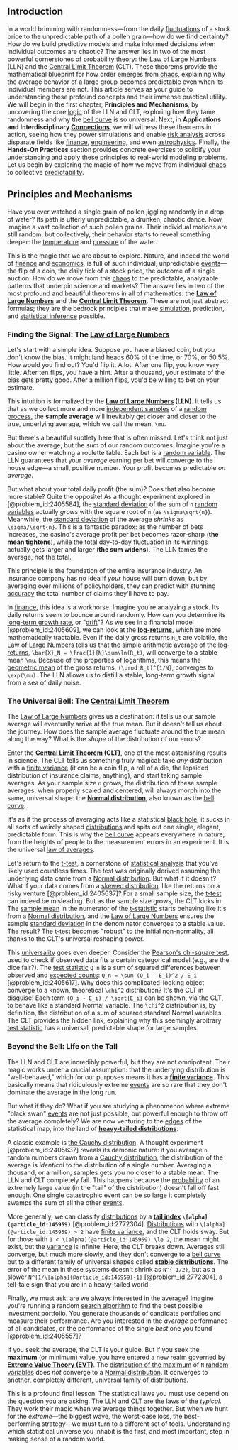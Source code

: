 ## Introduction
In a world brimming with randomness—from the daily [fluctuations](@article_id:150006) of a stock price to the unpredictable path of a pollen grain—how do we find certainty? How do we build predictive models and make informed decisions when individual outcomes are chaotic? The answer lies in two of the most powerful cornerstones of [probability theory](@article_id:140665): the [Law of Large Numbers](@article_id:140421) (LLN) and the [Central Limit Theorem](@article_id:142614) (CLT). These theorems provide the mathematical blueprint for how order emerges from [chaos](@article_id:274809), explaining why the average behavior of a large group becomes predictable even when its individual members are not. This article serves as your guide to understanding these profound concepts and their immense practical utility. We will begin in the first chapter, **Principles and Mechanisms**, by uncovering the core [logic](@article_id:266330) of the LLN and CLT, exploring how they tame randomness and why the [bell curve](@article_id:150323) is so universal. Next, in **Applications and Interdisciplinary [Connections](@article_id:193345)**, we will witness these theorems in action, seeing how they power simulations and enable [risk analysis](@article_id:140130) across disparate fields like [finance](@article_id:144433), [engineering](@article_id:275179), and even [astrophysics](@article_id:137611). Finally, the **Hands-On Practices** section provides concrete exercises to solidify your understanding and apply these principles to real-world [modeling](@article_id:268079) problems. Let us begin by exploring the magic of how we move from individual [chaos](@article_id:274809) to collective [predictability](@article_id:269596).

## Principles and Mechanisms

Have you ever watched a single grain of pollen jiggling randomly in a drop of water? Its path is utterly unpredictable, a drunken, chaotic dance. Now, imagine a vast collection of such pollen grains. Their individual motions are still random, but collectively, their behavior starts to reveal something deeper: the [temperature](@article_id:145715) and [pressure](@article_id:141669) of the water.

This is the magic that we are about to explore. Nature, and indeed the world of [finance](@article_id:144433) and [economics](@article_id:271560), is full of such individual, unpredictable [events](@article_id:175929)—the flip of a coin, the daily tick of a stock price, the outcome of a single auction. How do we move from this [chaos](@article_id:274809) to the predictable, analyzable patterns that underpin science and markets? The answer lies in two of the most profound and beautiful theorems in all of mathematics: the **[Law of Large Numbers](@article_id:140421)** and the **[Central Limit Theorem](@article_id:142614)**. These are not just abstract formulas; they are the bedrock principles that make [simulation](@article_id:140361), prediction, and [statistical inference](@article_id:172253) possible.

### Finding the Signal: The [Law of Large Numbers](@article_id:140421)

Let's start with a simple idea. Suppose you have a biased coin, but you don't know the bias. It might land heads 60% of the time, or 70%, or 50.5%. How would you find out? You'd flip it. A lot. After one flip, you know very little. After ten flips, you have a hint. After a thousand, your estimate of the bias gets pretty good. After a million flips, you'd be willing to bet on your estimate.

This intuition is formalized by the **[Law of Large Numbers](@article_id:140421) (LLN)**. It tells us that as we collect more and more [independent samples](@article_id:176645) of a [random process](@article_id:269111), the **sample average** will inevitably get closer and closer to the true, underlying average, which we call the mean, `\mu`.

But there's a beautiful subtlety here that is often missed. Let's think not just about the average, but the *sum* of our random outcomes. Imagine you're a casino owner watching a roulette table. Each bet is a [random variable](@article_id:194836). The LLN guarantees that your *average* earning per bet will converge to the house edge—a small, positive number. Your profit becomes predictable *on average*.

But what about your total daily profit (the sum)? Does that also become more stable? Quite the opposite! As a thought experiment explored in [@problem_id:2405584], the [standard deviation](@article_id:153124) of the sum of `n` [random variables](@article_id:142345) actually *grows* with the square root of `n` (as `\sigma\sqrt{n}`). Meanwhile, the [standard deviation](@article_id:153124) of the average *shrinks* as `\sigma/\sqrt{n}`. This is a fantastic paradox: as the number of bets increases, the casino's average profit per bet becomes razor-sharp (**the mean tightens**), while the total day-to-day fluctuation in its winnings actually gets larger and larger (**the sum widens**). The LLN tames the average, not the total.

This principle is the foundation of the entire insurance industry. An insurance company has no idea if *your* house will burn down, but by averaging over millions of policyholders, they can predict with stunning [accuracy](@article_id:170398) the total number of claims they'll have to pay.

In [finance](@article_id:144433), this idea is a workhorse. Imagine you're analyzing a stock. Its daily returns seem to bounce around randomly. How can you determine its [long-term growth rate](@article_id:194259), or "[drift](@article_id:268312)"? As we see in a financial model [@problem_id:2405609], we can look at the **[log-returns](@article_id:270346)**, which are more mathematically tractable. Even if the daily gross returns `R_t` are volatile, the [Law of Large Numbers](@article_id:140421) tells us that the simple arithmetic average of the [log-returns](@article_id:270346), `\bar{X}_N = \frac{1}{N}\sum\ln(R_t)`, will converge to a stable mean `\mu`. Because of the properties of logarithms, this means the [geometric mean](@article_id:275033) of the gross returns, `(\prod R_t)^{1/N}`, converges to `\exp(\mu)`. The LLN allows us to distill a stable, long-term growth signal from a sea of daily noise.

### The Universal Bell: The [Central Limit Theorem](@article_id:142614)

The [Law of Large Numbers](@article_id:140421) gives us a destination: it tells us our sample average will eventually arrive at the true mean. But it doesn't tell us about the journey. How does the sample average fluctuate around the true mean along the way? What is the *shape* of the distribution of our errors?

Enter the **[Central Limit Theorem](@article_id:142614) (CLT)**, one of the most astonishing results in science. The CLT tells us something truly magical: take *any* distribution with a [finite variance](@article_id:269193) (it can be a coin flip, a roll of a die, the lopsided distribution of insurance claims, anything), and start taking sample averages. As your sample size `n` grows, the distribution of these sample averages, when properly scaled and centered, will always morph into the same, universal shape: the **[Normal distribution](@article_id:136983)**, also known as the [bell curve](@article_id:150323).

It's as if the process of averaging acts like a statistical [black hole](@article_id:158077); it sucks in all sorts of weirdly shaped [distributions](@article_id:177476) and spits out one single, elegant, predictable form. This is why the [bell curve](@article_id:150323) appears everywhere in nature, from the heights of people to the measurement errors in an experiment. It is the universal [law of averages](@article_id:260855).

Let's return to the [t-test](@article_id:271740), a cornerstone of [statistical analysis](@article_id:275249) that you've likely used countless times. The test was originally derived assuming the underlying data came from a [Normal distribution](@article_id:136983). But what if it doesn't? What if your data comes from a [skewed distribution](@article_id:175317), like the returns on a risky venture [@problem_id:2405637]? For a small sample size, the [t-test](@article_id:271740) can indeed be misleading. But as the sample size grows, the CLT kicks in. The [sample mean](@article_id:168755) in the numerator of the [t-statistic](@article_id:176987) starts behaving like it's from a [Normal distribution](@article_id:136983), and the [Law of Large Numbers](@article_id:140421) ensures the sample [standard deviation](@article_id:153124) in the denominator converges to a stable value. The result? The [t-test](@article_id:271740) becomes "robust" to the initial non-[normality](@article_id:156301), all thanks to the CLT's universal reshaping power.

This [universality](@article_id:139254) goes even deeper. Consider the [Pearson's chi-square test](@article_id:180802), used to check if observed data fits a certain categorical model (e.g., are the dice fair?). The [test statistic](@article_id:166878) `Q_n` is a sum of squared differences between observed and [expected counts](@article_id:162360): `Q_n = \sum (O_i - E_i)^2 / E_i` [@problem_id:2405617]. Why does this complicated-looking object converge to a known, theoretical `\chi^2` distribution? It's the CLT in disguise! Each term `(O_i - E_i) / \sqrt{E_i}` can be shown, via the CLT, to behave like a standard Normal variable. The `\chi^2` distribution is, by definition, the distribution of a sum of squared standard Normal variables. The CLT provides the hidden link, explaining why this seemingly arbitrary [test statistic](@article_id:166878) has a universal, predictable shape for large samples.

### Beyond the Bell: Life on the Tail

The LLN and CLT are incredibly powerful, but they are not omnipotent. Their magic works under a crucial assumption: that the underlying distribution is "well-behaved," which for our purposes means it has a **[finite variance](@article_id:269193)**. This basically means that ridiculously extreme [events](@article_id:175929) are so rare that they don't dominate the average in the long run.

But what if they do? What if you are studying a phenomenon where extreme "black swan" [events](@article_id:175929) are not just possible, but powerful enough to throw off the average completely? We are now venturing to the [edges](@article_id:274218) of the statistical map, into the land of **[heavy-tailed distributions](@article_id:142243)**.

A classic example is [the Cauchy distribution](@article_id:265975). A thought experiment [@problem_id:2405637] reveals its demonic nature: if you average `n` random numbers drawn from a [Cauchy distribution](@article_id:268738), the distribution of the average is *identical* to the distribution of a single number. Averaging a thousand, or a million, samples gets you no closer to a stable mean. The LLN and CLT completely fail. This happens because the [probability](@article_id:263106) of an extremely large value (in the "tail" of the distribution) doesn't fall off fast enough. One single catastrophic event can be so large it completely swamps the sum of all the other [events](@article_id:175929).

More generally, we can classify [distributions](@article_id:177476) by a **[tail index](@article_id:137840) `\[alpha](@article_id:145959)`** [@problem_id:2772304]. [Distributions](@article_id:177476) with `\[alpha](@article_id:145959) > 2` have [finite variance](@article_id:269193), and the CLT holds sway. But for those with `1 < \[alpha](@article_id:145959) \le 2`, the mean might exist, but the [variance](@article_id:148683) is infinite. Here, the CLT breaks down. Averages still converge, but much more slowly, and they don't converge to a [bell curve](@article_id:150323) but to a different family of universal shapes called **[stable distributions](@article_id:193940)**. The error of the mean in these systems doesn't shrink as `N^{-1/2}`, but as a slower `N^{1/\[alpha](@article_id:145959)-1}` [@problem_id:2772304], a tell-tale sign that you are in a heavy-tailed world.

Finally, we must ask: are we always interested in the average? Imagine you're running a random [search algorithm](@article_id:172887) to find the best possible investment portfolio. You generate thousands of candidate portfolios and measure their performance. Are you interested in the *average* performance of all candidates, or the performance of the single *best* one you found [@problem_id:2405557]?

If you seek the average, the CLT is your guide. But if you seek the **maximum** (or minimum) value, you have entered a new realm governed by **[Extreme Value Theory (EVT)](@article_id:138955)**. The [distribution of the maximum](@article_id:268670) of `N` [random variables](@article_id:142345) does *not* converge to a [Normal distribution](@article_id:136983). It converges to another, completely different, universal family of [distributions](@article_id:177476).

This is a profound final lesson. The statistical laws you must use depend on the question you are asking. The LLN and CLT are the laws of the *typical*. They work their magic when we average things together. But when we hunt for the *extreme*—the biggest wave, the worst-case loss, the best-performing strategy—we must turn to a different set of tools. Understanding which statistical universe you inhabit is the first, and most important, step in making sense of a random world.

